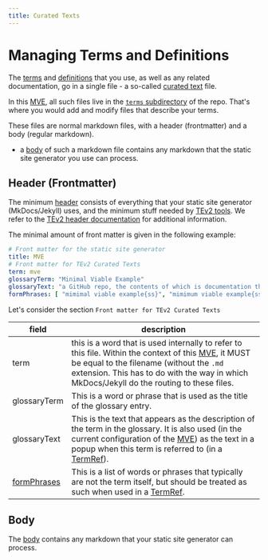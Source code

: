 ```yaml
---
title: Curated Texts
---
```


# Managing Terms and Definitions

The [terms](@tev2) and [definitions](@tev2) that you use,
as well as any related documentation,
go in a single file - a so-called [curated text](@tev2) file.

In this [MVE](@), all such files live in the
[`terms` subdirectory](https://github.com/tno-terminology-design/tev2-mve/tree/main/docs/terms)
of the repo. That's where you would add and modify files
that describe your terms.

These files are normal markdown files, with a header (frontmatter)
and a body (regular markdown).

- a [body](@tev2) of such a markdown file contains any markdown 
  that the static site generator you use can process.

## Header (Frontmatter)

The minimum [header](@tev2) consists of everything that
your static site generator (MkDocs/Jekyll) uses, and 
the minimum stuff needed by [TEv2 tools](@tev2).
We refer to the [TEv2 header documentation](header#header@tev2)
for additional information.

The minimal amount of front matter is given in the following example:

```yaml
# Front matter for the static site generator
title: MVE
# Front matter for TEv2 Curated Texts
term: mve
glossaryTerm: "Minimal Viable Example"
glossaryText: "a GitHub repo, the contents of which is documentation that is published as a static website using GitHub Pages or Jekyll, and that includes the minimal stuff for using the [TEv2 tools](@tev2) and demonstrating its results."
formPhrases: [ "mimimal viable example{ss}", "mimimum viable example{ss}", "mve{ss}" ]
```
Let's consider the section `Front matter for TEv2 Curated Texts`

| field | description |
| ----- | ----------- |
| term  | this is a word that is used internally to refer to this file. Within the context of this [MVE](@), it MUST be equal to the filename (without the `.md` extension. This has to do with the way in which MkDocs/Jekyll do the routing to these files. |
| glossaryTerm | This is a word or phrase that is used as the title of the glossary entry. |
| glossaryText | This is the text that appears as the description of the term in the glossary. It is also used (in the current configuration of the [MVE](@)) as the text in a  popup when this term is referred to (in a [TermRef](@tev2)). |
| [formPhrases](@tev2) | This is a list of words or phrases that typically are not the term itself, but should be treated as such when used in a [TermRef](@tev2).|

## Body

The [body](@tev2) contains any markdown that your static site generator
can process.

